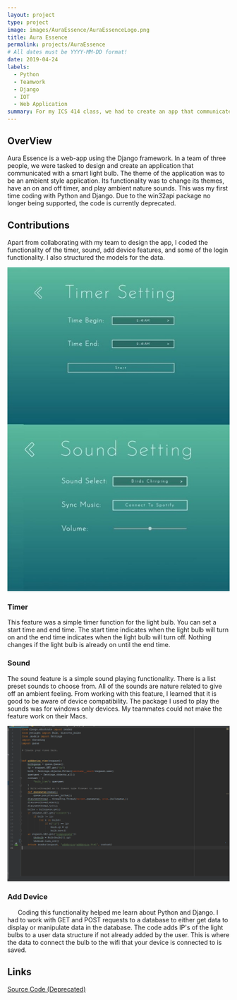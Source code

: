 ```yaml
---
layout: project
type: project
image: images/AuraEssence/AuraEssenceLogo.png
title: Aura Essence
permalink: projects/AuraEssence
# All dates must be YYYY-MM-DD format!
date: 2019-04-24
labels:
  - Python
  - Teamwork
  - Django
  - IOT
  - Web Application
summary: For my ICS 414 class, we had to create an app that communicated with a smart light bulb.
---
```

## OverView
Aura Essence is a web-app using the Django framework. In a team of three people, we 
were tasked to design and create an application that communicated with a smart light bulb. The theme of the application 
was to be an ambient style application. Its functionality was to change its themes, have an on and off timer, and play 
ambient nature sounds. This was my first time coding with Python and Django. Due to the win32api package no longer being supported, 
the code is currently deprecated.

## Contributions
Apart from collaborating with my team to design the app, I coded the functionality 
of the timer, sound, add device features, and some of the login functionality. I also structured the models for the data.

<img class="ui medium floated rounded image" src="../images/AuraEssence/TimerSound.jpg">

### Timer
This feature was a simple timer function for the light bulb. You can set a start time 
and end time. The start time indicates when the light bulb will turn on and the end time indicates when the light bulb will
turn off. Nothing changes if the light bulb is already on until the end time. 

### Sound
The sound feature is a simple sound playing functionality. There is a list preset 
sounds to choose from. All of the sounds are nature related to give off an ambient feeling. From working with this feature,
I learned that it is good to be aware of device compatibility. The package I used to play the sounds was for windows only 
devices. My teammates could not make the feature work on their Macs.

<img class="ui medium floated rounded image" src="../images/AuraEssence/AddDevice.png">

### Add Device
&nbsp;&nbsp;&nbsp;&nbsp;&nbsp;&nbsp;Coding this functionality helped me learn about Python and Django. I had to work with
GET and POST requests to a database to either get data to display or manipulate data in the database. The code adds IP's 
of the light bulbs to a user data structure if not already added by the user. This is where the data to connect the bulb 
to the wifi that your device is connected to is saved.

## Links
[Source Code (Deprecated)](https://github.com/teamjst/aura-essence)